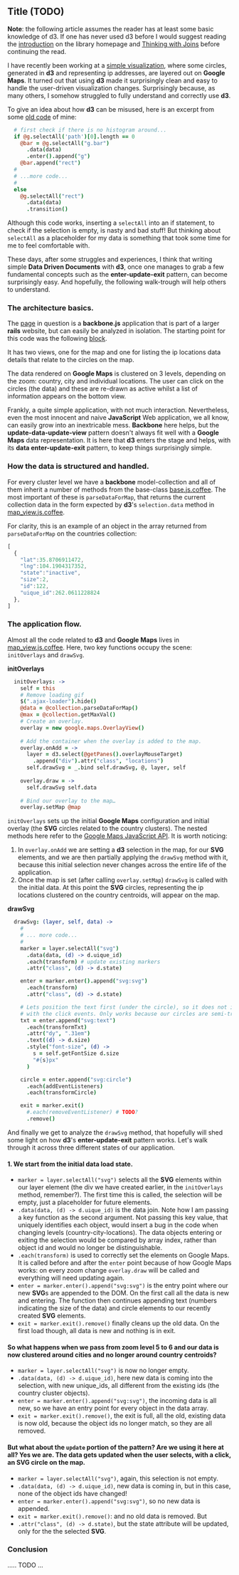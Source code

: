## Title (TODO)


**Note**: the following article assumes the reader has at least some basic knowledge of d3. If one has never used d3 before I would suggest reading the [introduction](http://d3js.org/) on the library homepage and [Thinking with Joins](http://bost.ocks.org/mike/join/) before continuing the read.


I have recently been working at a [simple visualization](http://wcmc.io/map), where some circles, generated in **d3** and representing ip addresses, are layered out on **Google Maps**. It turned out that using **d3** made it surprisingly clean and easy to handle the user-driven visualization changes. Surprisingly because, as many others, I somehow struggled to fully understand and correctly use **d3**.

To give an idea about how **d3** can be misused, here is an excerpt from some [old code](https://github.com/deciob/data-story/blob/master/app/controllers/viz/bar_base.coffee) of mine:

```coffee
  # first check if there is no histogram around...
  if @g.selectAll('path')[0].length == 0
    @bar = @g.selectAll("g.bar")
      .data(data)
      .enter().append("g")
    @bar.append("rect")
  #
  # ...more code...
  #
  else
    @g.selectAll("rect")
      .data(data)
      .transition()
```

Although this code works, inserting a `selectAll` into an if statement, to check if the selection is empty, is nasty and bad stuff! But thinking about `selectAll` as a placeholder for my data is something that took some time for me to feel comfortable with. 

These days, after some struggles and experiences, I think that writing simple **Data Driven Documents** with **d3**, once one manages to grab a few fundamental concepts such as the **enter-update-exit** pattern, can become surprisingly easy. And hopefully, the following walk-trough will help others to understand.


### The architecture basics.

The [page](http://wcmc.io/map) in question is a **backbone.js** application that is part of a larger **rails** website, but can easily be analyzed in isolation. The starting point for this code was the following [block](http://bl.ocks.org/mbostock/899711).

It has two views, one for the map and one for listing the ip locations data details that relate to the circles on the map.

The data rendered on **Google Maps** is clustered on 3 levels, depending on the zoom: country, city and individual locations. The user can click on the circles (the data) and these are re-drawn as active whilst a list of information appears on the bottom view. 

Frankly, a quite simple application, with not much interaction. Nevertheless, even the most innocent and naive **JavaScript** Web application, we all know, can easily grow into an inextricable mess. **Backbone** here helps, but the **update-data-update-view** pattern doesn't always fit well with a **Google Maps** data representation. It is here that **d3** enters the stage and helps, with its **data enter-update-exit** pattern, to keep things surprisingly simple.


### How the data is structured and handled.

For every cluster level we have a **backbone** model-collection and all of them inherit a number of methods from the base-class [base.js.coffee](https://github.com/unepwcmc/wukumurl/blob/master/app/assets/javascripts/map/models/base.js.coffee). The most important of these is `parseDataForMap`, that returns the current collection data in the form expected by **d3**'s `selection.data` method in [map_view.js.coffee](https://github.com/unepwcmc/wukumurl/blob/master/app/assets/javascripts/map/views/map_view.js.coffee).

For clarity, this is an example of an object in the array returned from `parseDataForMap` on the countries collection:

```js
[
  {
    "lat":35.8706911472,
    "lng":104.1904317352,
    "state":"inactive",
    "size":2,
    "id":122,
    "uique_id":262.0611228824
  },
]
```

### The application flow.

Almost all the code related to **d3** and **Google Maps** lives in [map_view.js.coffee](https://github.com/unepwcmc/wukumurl/blob/master/app/assets/javascripts/map/views/map_view.js.coffee). Here, two key functions occupy the scene: `initOverlays` and `drawSvg`.

**initOverlays**

```coffee
  initOverlays: ->
    self = this
    # Remove loading gif
    $(".ajax-loader").hide()
    @data = @collection.parseDataForMap()
    @max = @collection.getMaxVal()
    # Create an overlay.
    overlay = new google.maps.OverlayView()
  
    # Add the container when the overlay is added to the map.
    overlay.onAdd = ->
      layer = d3.select(@getPanes().overlayMouseTarget)
        .append("div").attr("class", "locations")
      self.drawSvg = _.bind self.drawSvg, @, layer, self
  
    overlay.draw = ->
      self.drawSvg self.data
  
    # Bind our overlay to the map…
    overlay.setMap @map
```

`initOverlays` sets up the initial **Google Maps** configuration and initial overlay (the **SVG** circles related to the country clusters). The nested methods here refer to the [Google Maps JavaScript API](https://developers.google.com/maps/documentation/javascript/). It is worth noticing:

1. In `overlay.onAdd` we are setting a **d3** selection in the map, for our **SVG** elements, and we are then partially applying the `drawSvg` method with it, because this initial selection never changes across the entire life of the application.
2. Once the map is set (after calling `overlay.setMap`) `drawSvg` is called with the initial data. At this point the **SVG** circles, representing the ip locations clustered on the country centroids, will appear on the map.


**drawSvg**
```coffee
  drawSvg: (layer, self, data) ->
    #
    # ... more code...
    #
    marker = layer.selectAll("svg")
      .data(data, (d) -> d.uique_id)
      .each(transform) # update existing markers
      .attr("class", (d) -> d.state)

    enter = marker.enter().append("svg:svg")
      .each(transform)
      .attr("class", (d) -> d.state)

    # Lets position the text first (under the circle), so it does not interfere
    # with the click events. Only works because our circles are semi-transparent.
    txt = enter.append("svg:text")
      .each(transformTxt)
      .attr("dy", ".31em")
      .text((d) -> d.size)
      .style("font-size", (d) -> 
        s = self.getFontSize d.size
        "#{s}px"
      )

    circle = enter.append("svg:circle")
      .each(addEventListeners)
      .each(transformCircle)

    exit = marker.exit()
      #.each(removeEventListener) # TODO?
      .remove()
```

And finally we get to analyze the `drawSvg` method, that hopefully will shed some light on how **d3**'s **enter-update-exit** pattern works. Let's walk through it across three different states of our application.


#### 1. We start from the initial data load state.

* `marker = layer.selectAll("svg")` selects all the **SVG** elements within our layer element (the div we have created earlier, in the `initOverlays` method, remember?). The first time this is called, the selection will be empty, just a placeholder for future elements.
* `.data(data, (d) -> d.uique_id)` is the data join. Note how I am passing a key function as the second argument. Not passing this key value, that uniquely identifies each object, would insert a bug in the code when changing levels (country-city-locations). The data objects entering or exiting the selection would be compared by array index, rather than object id and would no longer be distinguishable.
* `.each(transform)` is used to correctly set the elements on Google Maps. It is called before and after the `enter` point because of how Google Maps works: on every zoom change `overlay.draw` will be called and everything will need updating again.
* `enter = marker.enter().append("svg:svg")` is the entry point where our new **SVG**s are appended to the DOM. On the first call all the data is new and entering. The function then continues appending text (numbers indicating the size of the data) and circle elements to our recently created **SVG** elements.
* `exit = marker.exit().remove()` finally cleans up the old data. On the first load though, all data is new and nothing is in exit.

#### So what happens when we pass from zoom level 5 to 6 and our data is now clustered around cities and no longer around country centroids?

* `marker = layer.selectAll("svg")` is now no longer empty.
* `.data(data, (d) -> d.uique_id)`, here new data is coming into the selection, with new unique_ids, all different from the existing ids (the country cluster objects).
* `enter = marker.enter().append("svg:svg")`, the incoming data is all new, so we have an entry point for every object in the data array.
* `exit = marker.exit().remove()`, the exit is full, all the old, existing data is now old, because the object ids no longer match, so they are all removed.


#### But what about the `update` portion of the pattern? Are we using it here at all? Yes we are. The data gets updated when the user selects, with a click, an **SVG** circle on the map. 

* `marker = layer.selectAll("svg")`, again, this selection is not empty.
* `.data(data, (d) -> d.uique_id)`, new data is coming in, but in this case, none of the object ids have changed! 
* `enter = marker.enter().append("svg:svg")`, so no new data is appended.
* `exit = marker.exit().remove()`: and no old data is removed.
But
* `.attr("class", (d) -> d.state)`, but the state attribute will be updated, only for the the selected **SVG**.


### Conclusion

..... TODO ... 










